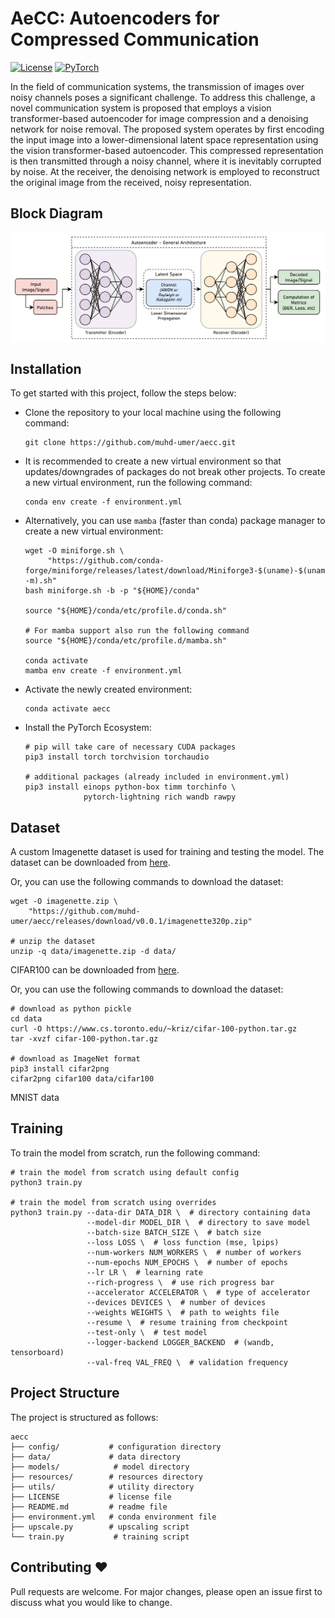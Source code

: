 # AeCC: Autoencoders for Compressed Communication

[![License](https://img.shields.io/badge/License-MIT-blue.svg)](https://opensource.org/licenses/MIT)
[![PyTorch](https://img.shields.io/badge/PyTorch-2.1.1-orange.svg)](https://pytorch.org/)

In the field of communication systems, the transmission of images over noisy channels poses a significant challenge. To address this challenge, a novel communication system is proposed that employs a vision transformer-based autoencoder for image compression and a denoising network for noise removal. The proposed system operates by first encoding the input image into a lower-dimensional latent space representation using the vision transformer-based autoencoder. This compressed representation is then transmitted through a noisy channel, where it is inevitably corrupted by noise. At the receiver, the denoising network is employed to reconstruct the original image from the received, noisy representation.

## Block Diagram
<img align="center" src="resources/flow.png"/>

## Installation
To get started with this project, follow the steps below:

- Clone the repository to your local machine using the following command:

    ```fish
    git clone https://github.com/muhd-umer/aecc.git
    ```

- It is recommended to create a new virtual environment so that updates/downgrades of packages do not break other projects. To create a new virtual environment, run the following command:

    ```fish
    conda env create -f environment.yml
    ```

- Alternatively, you can use `mamba` (faster than conda) package manager to create a new virtual environment:

    ```fish
    wget -O miniforge.sh \
         "https://github.com/conda-forge/miniforge/releases/latest/download/Miniforge3-$(uname)-$(uname -m).sh"
    bash miniforge.sh -b -p "${HOME}/conda"

    source "${HOME}/conda/etc/profile.d/conda.sh"

    # For mamba support also run the following command
    source "${HOME}/conda/etc/profile.d/mamba.sh"

    conda activate
    mamba env create -f environment.yml
    ```

- Activate the newly created environment:

    ```fish
    conda activate aecc
    ```

- Install the PyTorch Ecosystem:

    ```fish
    # pip will take care of necessary CUDA packages
    pip3 install torch torchvision torchaudio

    # additional packages (already included in environment.yml)
    pip3 install einops python-box timm torchinfo \
                 pytorch-lightning rich wandb rawpy
    ```

## Dataset
A custom Imagenette dataset is used for training and testing the model. The dataset can be downloaded from [here](https://github.com/muhd-umer/aecc/releases/tag/v0.0.1).

Or, you can use the following commands to download the dataset:

```fish
wget -O imagenette.zip \
    "https://github.com/muhd-umer/aecc/releases/download/v0.0.1/imagenette320p.zip"

# unzip the dataset
unzip -q data/imagenette.zip -d data/
```

CIFAR100 can be downloaded from [here](https://www.cs.toronto.edu/~kriz/cifar.html).

Or, you can use the following commands to download the dataset:

```fish
# download as python pickle
cd data
curl -O https://www.cs.toronto.edu/~kriz/cifar-100-python.tar.gz
tar -xvzf cifar-100-python.tar.gz

# download as ImageNet format
pip3 install cifar2png
cifar2png cifar100 data/cifar100
```

MNIST data

## Training
To train the model from scratch, run the following command:

```fish  
# train the model from scratch using default config
python3 train.py

# train the model from scratch using overrides
python3 train.py --data-dir DATA_DIR \  # directory containing data
                 --model-dir MODEL_DIR \  # directory to save model
                 --batch-size BATCH_SIZE \  # batch size
                 --loss LOSS \  # loss function (mse, lpips)
                 --num-workers NUM_WORKERS \  # number of workers
                 --num-epochs NUM_EPOCHS \  # number of epochs
                 --lr LR \  # learning rate
                 --rich-progress \  # use rich progress bar
                 --accelerator ACCELERATOR \  # type of accelerator
                 --devices DEVICES \  # number of devices
                 --weights WEIGHTS \  # path to weights file
                 --resume \  # resume training from checkpoint
                 --test-only \  # test model
                 --logger-backend LOGGER_BACKEND  # (wandb, tensorboard)
                 --val-freq VAL_FREQ \  # validation frequency
```


## Project Structure
The project is structured as follows:

```shell
aecc
├── config/           # configuration directory
├── data/             # data directory
├── models/            # model directory
├── resources/        # resources directory
├── utils/            # utility directory
├── LICENSE           # license file
├── README.md         # readme file
├── environment.yml   # conda environment file
├── upscale.py        # upscaling script
└── train.py           # training script
```

## Contributing ❤️
Pull requests are welcome. For major changes, please open an issue first to discuss what you would like to change.

